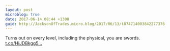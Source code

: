 ```yaml
---
layout: post
microblog: true
date: 2017-06-14 08:44 +1300
guid: http://JacksonOfTrades.micro.blog/2017/06/13/t874714003842277376.html
---
```

Turns out on every level, including the physical, you are swords. [t.co/HiJDBkgg5...](https://t.co/HiJDBkgg5U)
